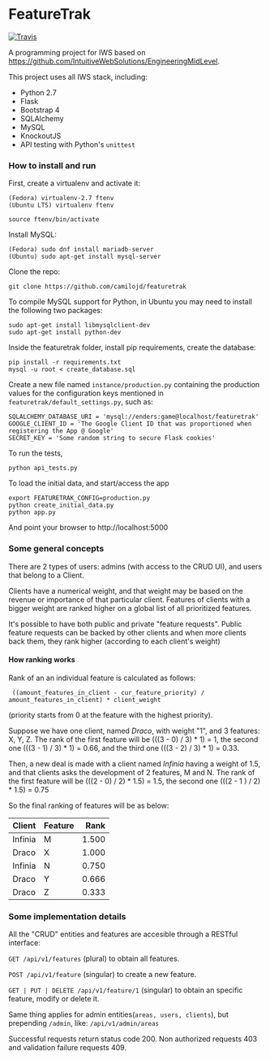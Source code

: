 # FeatureTrak

[![Travis](https://img.shields.io/travis/camilojd/FeatureTrak.svg?maxAge=2592000?style=flat-square)]()

A programming project for IWS based on https://github.com/IntuitiveWebSolutions/EngineeringMidLevel.

This project uses all IWS stack, including:

 * Python 2.7
 * Flask
 * Bootstrap 4
 * SQLAlchemy
 * MySQL
 * KnockoutJS
 * API testing with Python's `unittest`

### How to install and run

First, create a virtualenv and activate it:

```
(Fedora) virtualenv-2.7 ftenv
(Ubuntu LTS) virtualenv ftenv

source ftenv/bin/activate
```

Install MySQL:

```
(Fedora) sudo dnf install mariadb-server
(Ubuntu) sudo apt-get install mysql-server
```

Clone the repo: 

```
git clone https://github.com/camilojd/featuretrak
```

To compile MySQL support for Python, in Ubuntu you may need to install the following two packages:
```
sudo apt-get install libmysqlclient-dev
sudo apt-get install python-dev
```

Inside the featuretrak folder, install pip requirements, create the database:

```
pip install -r requirements.txt
mysql -u root < create_database.sql
```

Create a new file named `instance/production.py` containing the production values for the configuration keys mentioned in `featuretrak/default_settings.py`, such as:

```
SQLALCHEMY_DATABASE_URI = 'mysql://enders:game@localhost/featuretrak'
GOOGLE_CLIENT_ID = 'The Google Client ID that was proportioned when registering the App @ Google'
SECRET_KEY = 'Some random string to secure Flask cookies'

```

To run the tests,
```
python api_tests.py
```

To load the initial data, and start/access the app
```
export FEATURETRAK_CONFIG=production.py
python create_initial_data.py
python app.py
```

And point your browser to http://localhost:5000
 
### Some general concepts

There are 2 types of users: admins (with access to the CRUD UI), and users that belong to a Client.

Clients have a numerical weight, and that weight may be based on the revenue or importance of that particular client. Features of clients with a bigger weight are ranked higher on a global list of all prioritized features.

It's possible to have both public and private "feature requests". Public feature requests can be backed by other clients and when more clients back them, they rank higher (according to each client's weight)

#### How ranking works

Rank of an an individual feature is calculated as follows:

 ` ((amount_features_in_client - cur_feature_priority) / amount_features_in_client) * client_weight`
 
 (priority starts from 0 at the feature with the highest priority).

Suppose we have one client, named *Draco*, with weight "1", and 3 features: X, Y, Z.
The rank of the first feature will be (((3 - 0) / 3) * 1) = 1, the second one (((3 - 1) / 3) * 1) = 0.66, and the third one (((3 - 2) / 3) * 1) = 0.33.

Then, a new deal is made with a client named *Infinia* having a weight of 1.5, and that clients asks the development of 2 features, M and N. The rank of the first feature will be (((2 - 0) / 2) * 1.5) = 1.5, the second one (((2 - 1 ) / 2) * 1.5) = 0.75

So the final ranking of features will be as below:

| Client        | Feature       | Rank  |
| ------------- |---------------| -----:|
| Infinia       | M             | 1.500 |
| Draco         | X             | 1.000 |
| Infinia       | N             | 0.750 |
| Draco         | Y             | 0.666 |
| Draco         | Z             | 0.333 |


### Some implementation details

All the "CRUD" entities and features are accesible through a RESTful interface:

`GET /api/v1/features` (plural) to obtain all features.

`POST /api/v1/feature` (singular) to create a new feature.

`GET | PUT | DELETE /api/v1/feature/1` (singular) to obtain an specific feature, modify or delete it.

Same thing applies for admin entities(`areas, users, clients`), but prepending `/admin`, like: `/api/v1/admin/areas`

Successful requests return status code 200. Non authorized requests 403 and validation failure requests 409.

